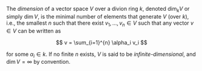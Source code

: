 The *dimension* of a vector space $V$ over a divion ring $k$, denoted $\dim_{k} V$ or simply $\dim V$, is the minimal number of elements that generate $V$ (over $k$), i.e., the smallest $n$ such that there exist $v_1, \ldots, v_n \in V$ such that any vector $v \in V$ can be written as

$$
v = \sum_{i=1}^{n} \alpha_i v_i
$$

for some $\alpha_i \in k$. If no finite $n$ exists, $V$ is said to be *infinite-dimensional*, and $\dim V = \infty$ by convention.
